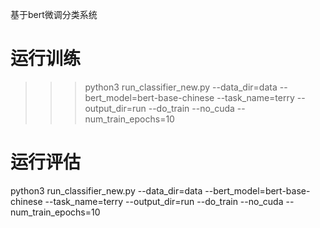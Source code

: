 基于bert微调分类系统

# 运行训练
>>> python3 run_classifier_new.py --data_dir=data --bert_model=bert-base-chinese --task_name=terry --output_dir=run --do_train --no_cuda --num_train_epochs=10

# 运行评估

python3 run_classifier_new.py --data_dir=data --bert_model=bert-base-chinese --task_name=terry --output_dir=run --do_train --no_cuda --num_train_epochs=10

